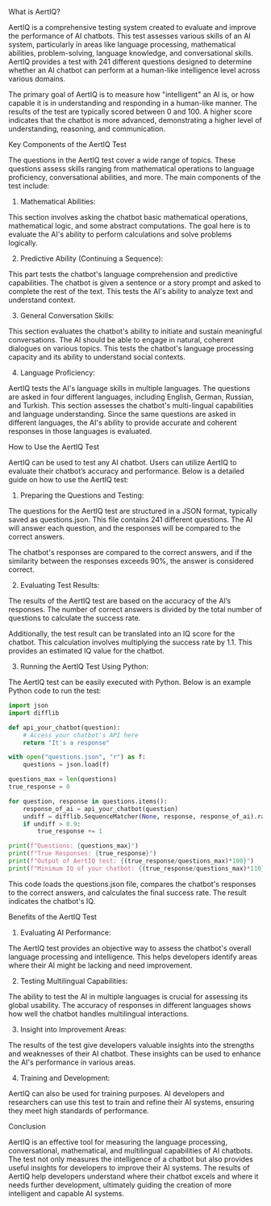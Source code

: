 What is AertIQ?

AertIQ is a comprehensive testing system created to evaluate and improve the performance of AI chatbots. This test assesses various skills of an AI system, particularly in areas like language processing, mathematical abilities, problem-solving, language knowledge, and conversational skills. AertIQ provides a test with 241 different questions designed to determine whether an AI chatbot can perform at a human-like intelligence level across various domains.

The primary goal of AertIQ is to measure how "intelligent" an AI is, or how capable it is in understanding and responding in a human-like manner. The results of the test are typically scored between 0 and 100. A higher score indicates that the chatbot is more advanced, demonstrating a higher level of understanding, reasoning, and communication.

Key Components of the AertIQ Test

The questions in the AertIQ test cover a wide range of topics. These questions assess skills ranging from mathematical operations to language proficiency, conversational abilities, and more. The main components of the test include:

1. Mathematical Abilities:

This section involves asking the chatbot basic mathematical operations, mathematical logic, and some abstract computations. The goal here is to evaluate the AI's ability to perform calculations and solve problems logically.



2. Predictive Ability (Continuing a Sequence):

This part tests the chatbot's language comprehension and predictive capabilities. The chatbot is given a sentence or a story prompt and asked to complete the rest of the text. This tests the AI's ability to analyze text and understand context.



3. General Conversation Skills:

This section evaluates the chatbot's ability to initiate and sustain meaningful conversations. The AI should be able to engage in natural, coherent dialogues on various topics. This tests the chatbot's language processing capacity and its ability to understand social contexts.



4. Language Proficiency:

AertIQ tests the AI's language skills in multiple languages. The questions are asked in four different languages, including English, German, Russian, and Turkish. This section assesses the chatbot's multi-lingual capabilities and language understanding. Since the same questions are asked in different languages, the AI's ability to provide accurate and coherent responses in those languages is evaluated.




How to Use the AertIQ Test

AertIQ can be used to test any AI chatbot. Users can utilize AertIQ to evaluate their chatbot’s accuracy and performance. Below is a detailed guide on how to use the AertIQ test:

1. Preparing the Questions and Testing:

The questions for the AertIQ test are structured in a JSON format, typically saved as questions.json. This file contains 241 different questions. The AI will answer each question, and the responses will be compared to the correct answers.

The chatbot's responses are compared to the correct answers, and if the similarity between the responses exceeds 90%, the answer is considered correct.



2. Evaluating Test Results:

The results of the AertIQ test are based on the accuracy of the AI’s responses. The number of correct answers is divided by the total number of questions to calculate the success rate.

Additionally, the test result can be translated into an IQ score for the chatbot. This calculation involves multiplying the success rate by 1.1. This provides an estimated IQ value for the chatbot.



3. Running the AertIQ Test Using Python:

The AertIQ test can be easily executed with Python. Below is an example Python code to run the test:

```python
import json
import difflib

def api_your_chatbot(question):
    # Access your chatbot's API here
    return "It's a response"

with open("questions.json", "r") as f:
    questions = json.load(f)

questions_max = len(questions)
true_response = 0

for question, response in questions.items():
    response_of_ai = api_your_chatbot(question)
    undiff = difflib.SequenceMatcher(None, response, response_of_ai).ratio()
    if undiff > 0.9:
        true_response += 1

print(f"Questions: {questions_max}")
print(f"True Responses: {true_response}")
print(f"Output of AertIQ test: {(true_response/questions_max)*100}")
print(f"Minimum IQ of your chatbot: {(true_response/questions_max)*110}")
```

This code loads the questions.json file, compares the chatbot's responses to the correct answers, and calculates the final success rate. The result indicates the chatbot's IQ.




Benefits of the AertIQ Test

1. Evaluating AI Performance:

The AertIQ test provides an objective way to assess the chatbot's overall language processing and intelligence. This helps developers identify areas where their AI might be lacking and need improvement.



2. Testing Multilingual Capabilities:

The ability to test the AI in multiple languages is crucial for assessing its global usability. The accuracy of responses in different languages shows how well the chatbot handles multilingual interactions.



3. Insight into Improvement Areas:

The results of the test give developers valuable insights into the strengths and weaknesses of their AI chatbot. These insights can be used to enhance the AI's performance in various areas.



4. Training and Development:

AertIQ can also be used for training purposes. AI developers and researchers can use this test to train and refine their AI systems, ensuring they meet high standards of performance.




Conclusion

AertIQ is an effective tool for measuring the language processing, conversational, mathematical, and multilingual capabilities of AI chatbots. The test not only measures the intelligence of a chatbot but also provides useful insights for developers to improve their AI systems. The results of AertIQ help developers understand where their chatbot excels and where it needs further development, ultimately guiding the creation of more intelligent and capable AI systems.

